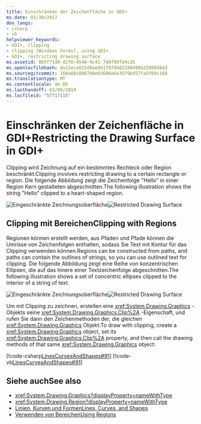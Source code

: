 ```yaml
---
title: Einschränken der Zeichenfläche in GDI+
ms.date: 03/30/2017
dev_langs:
- csharp
- vb
helpviewer_keywords:
- GDI+, clipping
- clipping [Windows Forms], using GDI+
- GDI+, restricting drawing surface
ms.assetid: 8b5f71d9-d2f0-4540-9c41-740f90fd4c26
ms.openlocfilehash: da12ece815d8ae9d1f974b02198498b250885843
ms.sourcegitcommit: 160a88c8087b0e63606e6e35f9bd57fa5f69c168
ms.translationtype: MT
ms.contentlocale: de-DE
ms.lasthandoff: 03/09/2019
ms.locfileid: "57717115"
---
```

# <a name="restricting-the-drawing-surface-in-gdi"></a><span data-ttu-id="bf918-102">Einschränken der Zeichenfläche in GDI+</span><span class="sxs-lookup"><span data-stu-id="bf918-102">Restricting the Drawing Surface in GDI+</span></span>
<span data-ttu-id="bf918-103">Clipping wird Zeichnung auf ein bestimmtes Rechteck oder Region beschränkt.</span><span class="sxs-lookup"><span data-stu-id="bf918-103">Clipping involves restricting drawing to a certain rectangle or region.</span></span> <span data-ttu-id="bf918-104">Die folgende Abbildung zeigt die Zeichenfolge "Hello" in einer Region Kern gestalteten abgeschnitten.</span><span class="sxs-lookup"><span data-stu-id="bf918-104">The following illustration shows the string "Hello" clipped to a heart-shaped region.</span></span>  
  
 <span data-ttu-id="bf918-105">![Eingeschränkte Zeichnungsoberfläche](./media/aboutgdip02-art30.gif "AboutGdip02_Art30")</span><span class="sxs-lookup"><span data-stu-id="bf918-105">![Restricted Drawing Surface](./media/aboutgdip02-art30.gif "AboutGdip02_Art30")</span></span>  
  
## <a name="clipping-with-regions"></a><span data-ttu-id="bf918-106">Clipping mit Bereichen</span><span class="sxs-lookup"><span data-stu-id="bf918-106">Clipping with Regions</span></span>  
 <span data-ttu-id="bf918-107">Regionen können erstellt werden, aus Pfaden und Pfade können die Umrisse von Zeichenfolgen enthalten, sodass Sie Text mit Kontur für das Clipping verwenden können.</span><span class="sxs-lookup"><span data-stu-id="bf918-107">Regions can be constructed from paths, and paths can contain the outlines of strings, so you can use outlined text for clipping.</span></span> <span data-ttu-id="bf918-108">Die folgende Abbildung zeigt eine Reihe von konzentrischen Ellipsen, die auf das Innere einer Textzeichenfolge abgeschnitten.</span><span class="sxs-lookup"><span data-stu-id="bf918-108">The following illustration shows a set of concentric ellipses clipped to the interior of a string of text.</span></span>  
  
 <span data-ttu-id="bf918-109">![Eingeschränkte Zeichnungsoberfläche](./media/aboutgdip02-art31.gif "AboutGdip02_Art31")</span><span class="sxs-lookup"><span data-stu-id="bf918-109">![Restricted Drawing Surface](./media/aboutgdip02-art31.gif "AboutGdip02_Art31")</span></span>  
  
 <span data-ttu-id="bf918-110">Um mit Clipping zu zeichnen, erstellen eine <xref:System.Drawing.Graphics> -Objekts seine <xref:System.Drawing.Graphics.Clip%2A> -Eigenschaft, und rufen Sie dann den Zeichenmethoden der, die gleichen <xref:System.Drawing.Graphics> Objekt:</span><span class="sxs-lookup"><span data-stu-id="bf918-110">To draw with clipping, create a <xref:System.Drawing.Graphics> object, set its <xref:System.Drawing.Graphics.Clip%2A> property, and then call the drawing methods of that same <xref:System.Drawing.Graphics> object:</span></span>  
  
 [!code-csharp[LinesCurvesAndShapes#91](~/samples/snippets/csharp/VS_Snippets_Winforms/LinesCurvesAndShapes/CS/Class1.cs#91)]
 [!code-vb[LinesCurvesAndShapes#91](~/samples/snippets/visualbasic/VS_Snippets_Winforms/LinesCurvesAndShapes/VB/Class1.vb#91)]  
  
## <a name="see-also"></a><span data-ttu-id="bf918-111">Siehe auch</span><span class="sxs-lookup"><span data-stu-id="bf918-111">See also</span></span>
- <xref:System.Drawing.Graphics?displayProperty=nameWithType>
- <xref:System.Drawing.Region?displayProperty=nameWithType>
- [<span data-ttu-id="bf918-112">Linien, Kurven und Formen</span><span class="sxs-lookup"><span data-stu-id="bf918-112">Lines, Curves, and Shapes</span></span>](lines-curves-and-shapes.md)
- [<span data-ttu-id="bf918-113">Verwenden von Bereichen</span><span class="sxs-lookup"><span data-stu-id="bf918-113">Using Regions</span></span>](using-regions.md)
